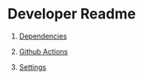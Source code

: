 # Developer Readme

1. [Dependencies](./dependencies.md)
1. [Github Actions](./github.md)

1. [Settings](./settings.md)
